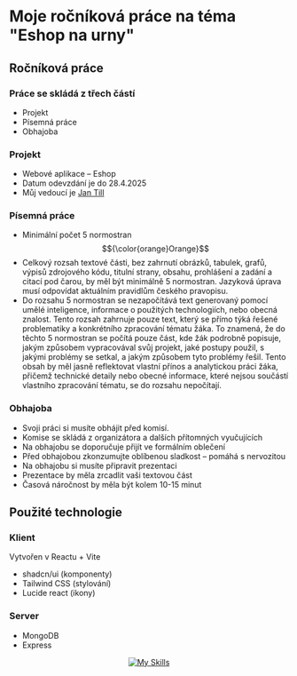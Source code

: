 # Moje ročníková práce na téma "Eshop na urny"
## Ročníková práce
### Práce se skládá z třech částí
- Projekt
- Písemná práce
- Obhajoba
### Projekt
- Webové aplikace – Eshop
- Datum odevzdání je do 28.4.2025
- Můj vedoucí je [Jan Till](https://github.com/honziktillu)
### Písemná práce
- Minimální počet 5 normostran $${\color{orange}Orange}$$
- Celkový rozsah textové části, bez zahrnutí obrázků, tabulek, grafů, výpisů zdrojového kódu, titulní strany, obsahu, prohlášení a zadání a citací pod čarou, by měl být minimálně 5 normostran. Jazyková úprava musí odpovídat aktuálním pravidlům českého pravopisu.
- Do rozsahu 5 normostran se nezapočítává text generovaný pomocí umělé inteligence, informace o použitých technologiích, nebo obecná znalost. Tento rozsah zahrnuje pouze text, který se přímo týká řešené problematiky a konkrétního zpracování tématu žáka. To znamená, že do těchto 5 normostran se počítá pouze část, kde žák podrobně popisuje, jakým způsobem vypracovával svůj projekt, jaké postupy použil, s jakými problémy se setkal, a jakým způsobem tyto problémy řešil. Tento obsah by měl jasně reflektovat vlastní přínos a analytickou práci žáka, přičemž technické detaily nebo obecné informace, které nejsou součástí vlastního zpracování tématu, se do rozsahu nepočítají.
### Obhajoba
- Svoji práci si musíte obhájit před komisí.
- Komise se skládá z organizátora a dalších přítomných vyučujících
- Na obhajobu se doporučuje přijít ve formálním oblečení 
- Před obhajobou zkonzumujte oblíbenou sladkost – pomáhá s nervozitou
- Na obhajobu si musíte připravit prezentaci
- Prezentace by měla zrcadlit vaši textovou část
- Časová náročnost by měla být kolem 10-15 minut
## Použité technologie
### Klient
Vytvořen v Reactu + Vite
- shadcn/ui (komponenty)
- Tailwind CSS (stylování)
- Lucide react (ikony)
### Server
- MongoDB
- Express

<div align=center>
  
  [![My Skills](https://skillicons.dev/icons?i=js,mongodb,html,css,express,react,nodejs,tailwind&perline=4)](https://skillicons.dev)
  
</div>
